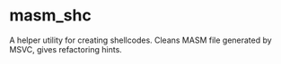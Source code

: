 # masm_shc

A helper utility for creating shellcodes. Cleans MASM file generated by MSVC, gives refactoring hints.
